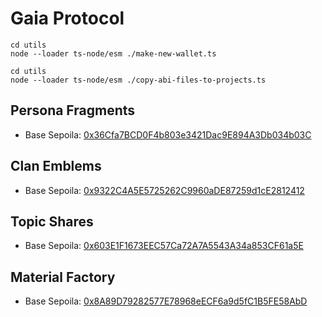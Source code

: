 # Gaia Protocol

```
cd utils
node --loader ts-node/esm ./make-new-wallet.ts
```

```
cd utils
node --loader ts-node/esm ./copy-abi-files-to-projects.ts
```

## Persona Fragments

- Base Sepoila:
  [0x36Cfa7BCD0F4b803e3421Dac9E894A3Db034b03C](https://sepolia.basescan.org/address/0x36Cfa7BCD0F4b803e3421Dac9E894A3Db034b03C)

## Clan Emblems

- Base Sepoila:
  [0x9322C4A5E5725262C9960aDE87259d1cE2812412](https://sepolia.basescan.org/address/0x9322C4A5E5725262C9960aDE87259d1cE2812412)

## Topic Shares

- Base Sepoila:
  [0x603E1F1673EEC57Ca72A7A5543A34a853CF61a5E](https://sepolia.basescan.org/address/0x603E1F1673EEC57Ca72A7A5543A34a853CF61a5E)

## Material Factory

- Base Sepoila:
  [0x8A89D79282577E78968eECF6a9d5fC1B5FE58AbD](https://sepolia.basescan.org/address/0x8A89D79282577E78968eECF6a9d5fC1B5FE58AbD)

